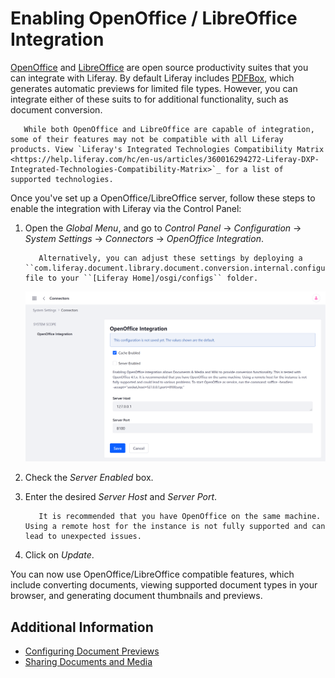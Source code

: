 # Enabling OpenOffice / LibreOffice Integration

[OpenOffice](https://www.openoffice.org/) and [LibreOffice](https://www.libreoffice.org/) are open source productivity suites that you can integrate with Liferay. By default Liferay includes [PDFBox](https://pdfbox.apache.org/), which generates automatic previews for limited file types. However, you can integrate either of these suits to for additional functionality, such as document conversion.

```important::
   While both OpenOffice and LibreOffice are capable of integration, some of their features may not be compatible with all Liferay products. View `Liferay's Integrated Technologies Compatibility Matrix <https://help.liferay.com/hc/en-us/articles/360016294272-Liferay-DXP-Integrated-Technologies-Compatibility-Matrix>`_ for a list of supported technologies. 
```

Once you've set up a OpenOffice/LibreOffice server, follow these steps to enable the integration with Liferay via the Control Panel:

1. Open the *Global Menu*, and go to *Control Panel* &rarr; *Configuration* &rarr; *System Settings* &rarr; *Connectors* &rarr; *OpenOffice Integration*.

   ```note::
      Alternatively, you can adjust these settings by deploying a ``com.liferay.document.library.document.conversion.internal.configuration.OpenOfficeConfiguration.config`` file to your ``[Liferay Home]/osgi/configs`` folder. 
   ```

   ![Open the Global Menu and ](./enabling-openoffice-libreoffice-integration/images/01.png)

2. Check the *Server Enabled* box.

3. Enter the desired *Server Host* and *Server Port*.

   ```important::
      It is recommended that you have OpenOffice on the same machine. Using a remote host for the instance is not fully supported and can lead to unexpected issues.
   ```

4. Click on *Update*.

You can now use OpenOffice/LibreOffice compatible features, which include converting documents, viewing supported document types in your browser, and generating document thumbnails and previews.

## Additional Information

* [Configuring Document Previews](./configuring-document-previews.md)
* [Sharing Documents and Media](../sharing-documents-and-media.md)
